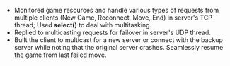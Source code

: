 - Monitored game resources and handle various types of requests from multiple clients (New Game, Reconnect, Move, End) in server's TCP thread; Used **select()** to deal with multitasking.
- Replied to multicasting requests for failover in server's UDP thread.
- Built the client to multicast for a new server or connect with the backup server while noting that the original server crashes. Seamlessly resume the game from last failed move.